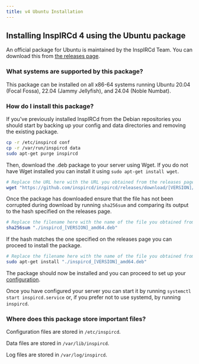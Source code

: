 ```yaml
---
title: v4 Ubuntu Installation
---
```


## Installing InspIRCd 4 using the Ubuntu package

An official package for Ubuntu is maintained by the InspIRCd Team. You can download this from [the releases page](https://github.com/inspircd/inspircd/releases/latest).

### What systems are supported by this package?

This package can be installed on all x86-64 systems running Ubuntu 20.04 (Focal Fossa), 22.04 (Jammy Jellyfish), and 24.04 (Noble Numbat).

### How do I install this package?

If you've previously installed InspIRCd from the Debian repositories you should start by backing up your config and data directories and removing the existing package.

```sh
cp -r /etc/inspircd conf
cp -r /var/run/inspircd data
sudo apt-get purge inspircd
```

Then, download the .deb package to your server using Wget. If you do not have Wget installed you can install it using `sudo apt-get install wget`.

```sh
# Replace the URL here with the URL you obtained from the releases page.
wget "https://github.com/inspircd/inspircd/releases/download/[VERSION]/inspircd_[VERSION]_amd64.deb"
```

Once the package has downloaded ensure that the file has not been corrupted during download by running `sha256sum` and comparing its output to the hash specified on the releases page.

```sh
# Replace the filename here with the name of the file you obtained from the releases page.
sha256sum "./inspircd_[VERSION]_amd64.deb"
```

If the hash matches the one specified on the releases page you can proceed to install the package.

```sh
# Replace the filename here with the name of the file you obtained from the releases page.
sudo apt-get install "./inspircd_[VERSION]_amd64.deb"
```

The package should now be installed and you can proceed to set up your [configuration](/4/configuration).

Once you have configured your server you can start it by running `systemctl start inspircd.service` or, if you prefer not to use systemd, by running `inspircd`.

### Where does this package store important files?

Configuration files are stored in `/etc/inspircd`.

Data files are stored in `/var/lib/inspircd`.

Log files are stored in `/var/log/inspircd`.
